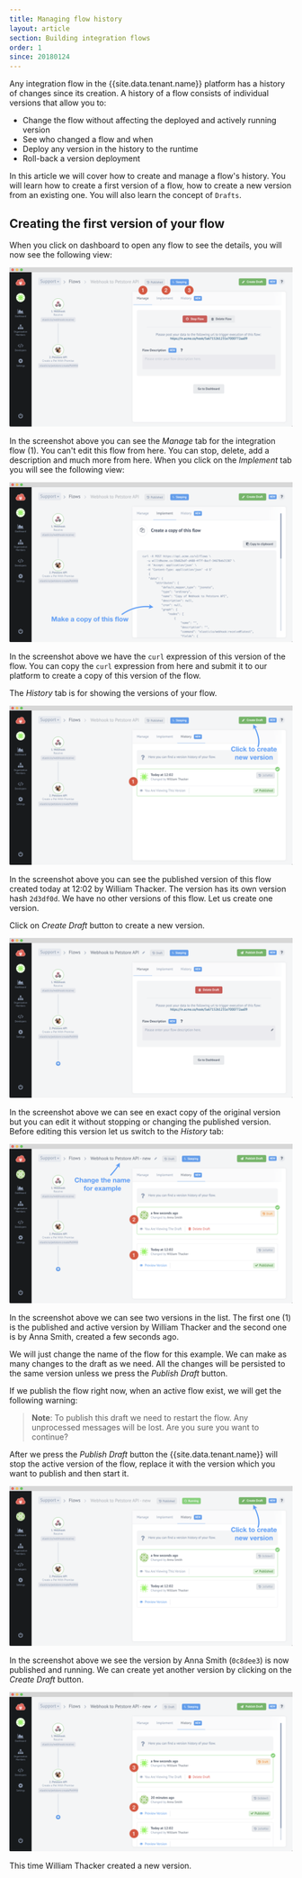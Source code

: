 ```yaml
---
title: Managing flow history
layout: article
section: Building integration flows
order: 1
since: 20180124
---
```


Any integration flow in the {{site.data.tenant.name}} platform has a history of changes since its creation. A history of a flow consists of individual versions that allow you to:

*   Change the flow without affecting the deployed and actively running version
*   See who changed a flow and when
*   Deploy any version in the history to the runtime
*   Roll-back a version deployment

In this article we will cover how to create and manage a flow's history. You will learn how to create a first version of a flow, how to create a new version from an existing one. You will also learn the concept of `Drafts`.


## Creating the first version of your flow

When you click on dashboard to open any flow to see the details, you will now see the following view:

![The flow details](/assets/img/integrator-guide/versions/versions-1.png "The flow details")

In the screenshot above you can see the *Manage* tab for the integration flow (1). You can't edit this flow from here. You can stop, delete, add a description and much more from here. When you click on the *Implement* tab you will see the following view:

![The curl expression](/assets/img/integrator-guide/versions/versions-2.png "The curl expression")

In the screenshot above we have the `curl` expression of this version of the flow. You can copy the `curl` expression from here and submit it to our platform to create a copy of this version of the flow.

The *History* tab is for showing the versions of your flow.

![The History tab](/assets/img/integrator-guide/versions/versions-3.png "The History tab")

In the screenshot above you can see the published version of this flow created today at 12:02 by William Thacker. The version has its own version hash `2d3df0d`. We have no other versions of this flow. Let us create one version.

Click on *Create Draft* button to create a new version.

![The new version](/assets/img/integrator-guide/versions/versions-4.png "The new version")

In the screenshot above we can see en exact copy of the original version but you can edit it without stopping or changing the published version. Before editing this version let us switch to the *History* tab:

![Two versions](/assets/img/integrator-guide/versions/versions-5.png "Two versions")

In the screenshot above we can see two versions in the list. The first one (1) is the published and active version by William Thacker and the second one is by Anna Smith, created a few seconds ago.

We will just change the name of the flow for this example. We can make as many changes to the draft as we need. All the changes will be persisted to the same version unless we press the *Publish Draft* button.

If we publish the flow right now, when an active flow exist, we will get the following warning:

   > **Note**: To publish this draft we need to restart the flow. Any unprocessed messages will be lost. Are you sure you want to continue?

After we press the *Publish Draft* button the {{site.data.tenant.name}} will stop the active version of the flow, replace it with the version which you want to publish and then start it.

![New published version](/assets/img/integrator-guide/versions/versions-6.png "New published version")

In the screenshot above we see the version by Anna Smith (`0c8dee3`) is now published and running. We can create yet another version by clicking on the *Create Draft* button.

![The third version](/assets/img/integrator-guide/versions/versions-7.png "The third version")

This time William Thacker created a new version.

